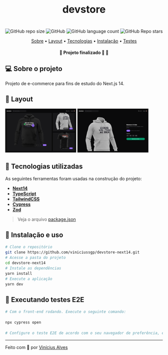 <h4 align="center" style="font-size: 2rem;">
  devstore
</h4>

<p align="center">
  <img alt="GitHub repo size" src="https://img.shields.io/github/repo-size/viniciussgp/devstore-next14">
  <img alt="GitHub" src="https://img.shields.io/github/license/viniciussgp/devstore-next14">
  <img alt="GitHub language count" src="https://img.shields.io/github/languages/count/viniciussgp/devstore-next14">
  <img alt="GitHub Repo stars" src="https://img.shields.io/github/stars/viniciussgp/devstore-next14?style=social">
</p>

<p align="center">
 <a href="#-sobre-o-projeto">Sobre</a> •
 <a href="#-layout">Layout</a> • 
 <a href="#-tecnologias-utilizadas">Tecnologias</a> • 
 <a href="#-instalação-e-uso">Instalação</a> • 
 <a href="#-executando-testes-e2e">Testes</a>
</p>

<h4 align="center"> 
	🚧  Projeto finalizado 🚀 🚧
</h4>

## 💻 Sobre o projeto

Projeto de e-commerce para fins de estudo do Next.js 14.

## 🎨 Layout

<p align="left">       
  <img src="./.github/screenshot-home.png" width="45%">
  <img src="./.github/screenshot-detail.png" width="45%">
</p>

## 🔨 Tecnologias utilizadas

As seguintes ferramentas foram usadas na construção do projeto:

- **[Next14](https://nextjs.org/)**
- **[TypeScript](https://www.typescriptlang.org/)**
- **[TailwindCSS](https://tailwindcss.com/)**
- **[Cypress](https://www.cypress.io/)**
- **[Zod](https://zod.dev/)**

> Veja o arquivo [package.json](https://github.com/viniciussgp/devstore-next14/blob/main/package.json)

## 🚀 Instalação e uso

```bash
# Clone o repositório
git clone https://github.com/viniciussgp/devstore-next14.git
# Acesse a pasta do projeto
cd devstore-next14
# Instale as dependências
yarn install
# Execute a aplicação
yarn dev
```

## 🧭 Executando testes E2E

```bash
# Com o front-end rodando. Execute o seguinte comando:

npx cypress open

# Configure o teste E2E de acordo com o seu navegador de preferência, e clique em continuar.
```

---

Feito com 💜 por [Vinícius Alves](https://github.com/viniciussgp)